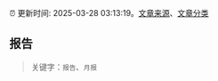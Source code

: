 :alarm_clock: 更新时间: 2025-03-28 03:13:19。[文章来源](/README.md)、[文章分类](/TAGS.md)

## 报告


> 关键字：`报告`、`月报`



